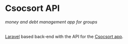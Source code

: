 # Csocsort API
###### money and debt management app for groups



[Laravel](https://laravel.com/) based back-end with the API for the [Csocsort app](https://github.com/machiato32/csocsort_szamla).
